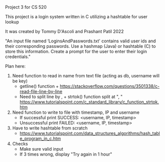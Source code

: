 Project 3 for CS 520

This project is a login system written in C utilizing a hashtable for user lookup

It was created by Tommy D'Ascoli and Prashant Patil 2022

"An input file named ‘LoginsAndPasswords.txt' contains valid user ids and their corresponding passwords. Use a hashmap (Java) or hashtable (C) to store this information. Create a prompt for the user to enter their login credentials."

Plan here:

1. Need function to read in name from text file (acting as db, username will be key)
   - getline() function + https://stackoverflow.com/questions/3501338/c-read-file-line-by-line
   - Need to split line by , + strtok() function split at ", " https://www.tutorialspoint.com/c_standard_library/c_function_strtok.htm
2. Need function to write to file with timestamp, IP and username
   - If successful print SUCCESS: <username, IP, timestamp>
   - Unsuccessful print FAILED: <username, IP, timestamp>
3. Have to write hashtable from scratch
   - https://www.tutorialspoint.com/data_structures_algorithms/hash_table_program_in_c.htm
4. Checks
   - Make sure valid input
   - If 3 times wrong, display "Try again in 1 hour"
